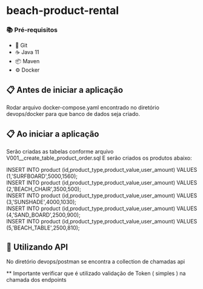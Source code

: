 # beach-product-rental

### 📚 Pré-requisitos

- 🌴 Git
- ☕ Java 11
- 📦 Maven
- ⚙️ Docker

## 📋 Antes de iniciar a aplicação
Rodar arquivo docker-compose.yaml encontrado no diretório devops/docker para que banco de dados seja criado.

## 📋 Ao iniciar a aplicação 
Serão criadas as tabelas conforme arquivo V001__create_table_product_order.sql 
E serão criados os produtos abaixo:

INSERT INTO product (id,product_type,product_value,user_amount) VALUES (1,'SURFBOARD',5000,1560);
<br>
INSERT INTO product (id,product_type,product_value,user_amount) VALUES (2,'BEACH_CHAIR',3500,500);
<br>
INSERT INTO product (id,product_type,product_value,user_amount) VALUES (3,'SUNSHADE',4000,1030);
<br>
INSERT INTO product (id,product_type,product_value,user_amount) VALUES (4,'SAND_BOARD',2500,900);
<br>
INSERT INTO product (id,product_type,product_value,user_amount) VALUES (5,'BEACH_TABLE',2500,810);
<br>

## 🚢 Utilizando API
No diretório devops/postman se encontra a collection de chamadas api

** Importante verificar que é utilizado validação de Token ( simples ) na chamada dos endpoints



